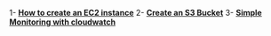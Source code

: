1- [**How to create an EC2 instance**](https://medium.com/@fawazcp/how-to-create-an-ec2-instance-1eaa6858a5c9)
2- **[Create an S3 Bucket](https://medium.com/@fawazcp/my-first-s3-bucket-83e3cfb14f28)**
3- **[Simple Monitoring with cloudwatch](https://medium.com/@fawazcp/create-a-simple-monitoring-with-cloudwatch-1fa3169ba5a1)**
